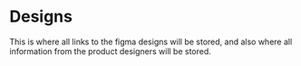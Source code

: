 # Designs

This is where all links to the figma designs will be stored, and also where all information from the product designers will be stored.
